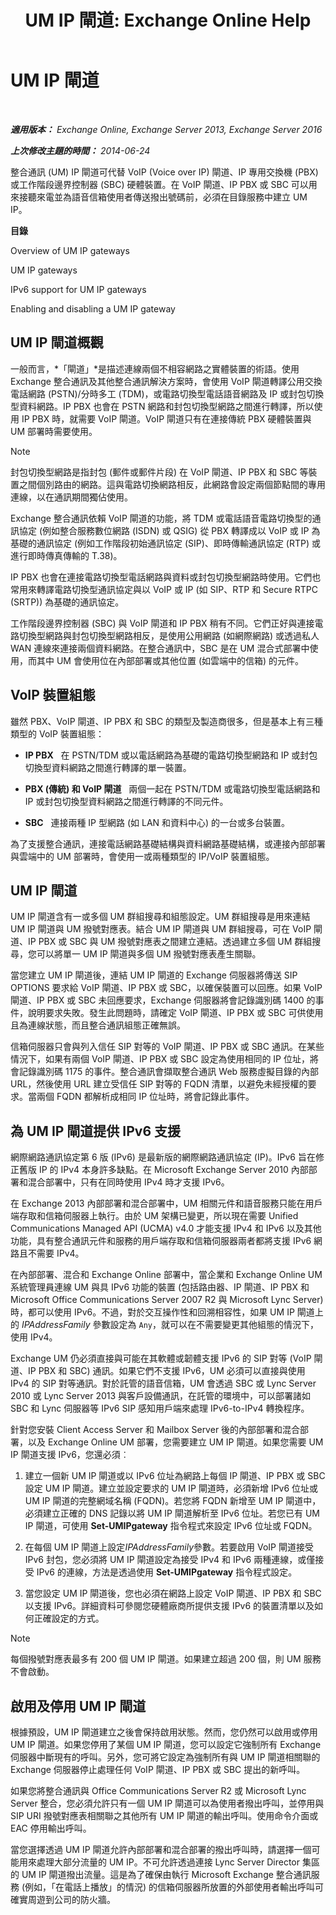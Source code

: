 ﻿---
title: 'UM IP 閘道: Exchange Online Help'
TOCTitle: UM IP 閘道
ms:assetid: 991d77e0-3995-44ab-bedf-52ff7a0301ab
ms:mtpsurl: https://technet.microsoft.com/zh-tw/library/Bb123890(v=EXCHG.150)
ms:contentKeyID: 50473834
ms.date: 05/23/2018
mtps_version: v=EXCHG.150
ms.translationtype: MT
---

# UM IP 閘道

 

_**適用版本：** Exchange Online, Exchange Server 2013, Exchange Server 2016_

_**上次修改主題的時間：** 2014-06-24_

整合通訊 (UM) IP 閘道可代替 VoIP (Voice over IP) 閘道、IP 專用交換機 (PBX) 或工作階段邊界控制器 (SBC) 硬體裝置。在 VoIP 閘道、IP PBX 或 SBC 可以用來接聽來電並為語音信箱使用者傳送撥出號碼前，必須在目錄服務中建立 UM IP。

**目錄**

Overview of UM IP gateways

UM IP gateways

IPv6 support for UM IP gateways

Enabling and disabling a UM IP gateway

## UM IP 閘道概觀

一般而言，*「閘道」*是描述連線兩個不相容網路之實體裝置的術語。使用 Exchange 整合通訊及其他整合通訊解決方案時，會使用 VoIP 閘道轉譯公用交換電話網路 (PSTN)/分時多工 (TDM)，或電路切換型電話語音網路及 IP 或封包切換型資料網路。IP PBX 也會在 PSTN 網路和封包切換型網路之間進行轉譯，所以使用 IP PBX 時，就需要 VoIP 閘道。VoIP 閘道只有在連接傳統 PBX 硬體裝置與 UM 部署時需要使用。


> [!NOTE]  
> 封包切換型網路是指封包 (郵件或郵件片段) 在 VoIP 閘道、IP PBX 和 SBC 等裝置之間個別路由的網路。這與電路切換網路相反，此網路會設定兩個節點間的專用連線，以在通訊期間獨佔使用。




Exchange 整合通訊依賴 VoIP 閘道的功能，將 TDM 或電話語音電路切換型的通訊協定 (例如整合服務數位網路 (ISDN) 或 QSIG) 從 PBX 轉譯成以 VoIP 或 IP 為基礎的通訊協定 (例如工作階段初始通訊協定 (SIP)、即時傳輸通訊協定 (RTP) 或進行即時傳真傳輸的 T.38)。

IP PBX 也會在連接電路切換型電話網路與資料或封包切換型網路時使用。它們也常用來轉譯電路切換型通訊協定與以 VoIP 或 IP (如 SIP、RTP 和 Secure RTPC (SRTP)) 為基礎的通訊協定。

工作階段邊界控制器 (SBC) 與 VoIP 閘道和 IP PBX 稍有不同。它們正好與連接電路切換型網路與封包切換型網路相反，是使用公用網路 (如網際網路) 或透過私人 WAN 連線來連接兩個資料網路。在整合通訊中，SBC 是在 UM 混合式部署中使用，而其中 UM 會使用位在內部部署或其他位置 (如雲端中的信箱) 的元件。

## VoIP 裝置組態

雖然 PBX、VoIP 閘道、IP PBX 和 SBC 的類型及製造商很多，但是基本上有三種類型的 VoIP 裝置組態：

  - **IP PBX**   在 PSTN/TDM 或以電話網路為基礎的電路切換型網路和 IP 或封包切換型資料網路之間進行轉譯的單一裝置。

  - **PBX (傳統) 和 VoIP 閘道**   兩個一起在 PSTN/TDM 或電路切換型電話網路和 IP 或封包切換型資料網路之間進行轉譯的不同元件。

  - **SBC**   連接兩種 IP 型網路 (如 LAN 和資料中心) 的一台或多台裝置。

為了支援整合通訊，連接電話網路基礎結構與資料網路基礎結構，或連接內部部署與雲端中的 UM 部署時，會使用一或兩種類型的 IP/VoIP 裝置組態。

## UM IP 閘道

UM IP 閘道含有一或多個 UM 群組搜尋和組態設定。UM 群組搜尋是用來連結 UM IP 閘道與 UM 撥號對應表。結合 UM IP 閘道與 UM 群組搜尋，可在 VoIP 閘道、IP PBX 或 SBC 與 UM 撥號對應表之間建立連結。透過建立多個 UM 群組搜尋，您可以將單一 UM IP 閘道與多個 UM 撥號對應表產生關聯。

當您建立 UM IP 閘道後，連結 UM IP 閘道的 Exchange 伺服器將傳送 SIP OPTIONS 要求給 VoIP 閘道、IP PBX 或 SBC，以確保裝置可以回應。如果 VoIP 閘道、IP PBX 或 SBC 未回應要求，Exchange 伺服器將會記錄識別碼 1400 的事件，說明要求失敗。發生此問題時，請確定 VoIP 閘道、IP PBX 或 SBC 可供使用且為連線狀態，而且整合通訊組態正確無誤。

信箱伺服器只會與列入信任 SIP 對等的 VoIP 閘道、IP PBX 或 SBC 通訊。在某些情況下，如果有兩個 VoIP 閘道、IP PBX 或 SBC 設定為使用相同的 IP 位址，將會記錄識別碼 1175 的事件。整合通訊會擷取整合通訊 Web 服務虛擬目錄的內部 URL，然後使用 URL 建立受信任 SIP 對等的 FQDN 清單，以避免未經授權的要求。當兩個 FQDN 都解析成相同 IP 位址時，將會記錄此事件。

## 為 UM IP 閘道提供 IPv6 支援

網際網路通訊協定第 6 版 (IPv6) 是最新版的網際網路通訊協定 (IP)。IPv6 旨在修正舊版 IP 的 IPv4 本身許多缺點。在 Microsoft Exchange Server 2010 內部部署和混合部署中，只有在同時使用 IPv4 時才支援 IPv6。

在 Exchange 2013 內部部署和混合部署中，UM 相關元件和語音服務只能在用戶端存取和信箱伺服器上執行。由於 UM 架構已變更，所以現在需要 Unified Communications Managed API (UCMA) v4.0 才能支援 IPv4 和 IPv6 以及其他功能，具有整合通訊元件和服務的用戶端存取和信箱伺服器兩者都將支援 IPv6 網路且不需要 IPv4。

在內部部署、混合和 Exchange Online 部署中，當企業和 Exchange Online UM 系統管理員連線 UM 與具 IPv6 功能的裝置 (包括路由器、IP 閘道、IP PBX 和 Microsoft Office Communications Server 2007 R2 與 Microsoft Lync Server) 時，都可以使用 IPv6。不過，對於交互操作性和回溯相容性，如果 UM IP 閘道上的 *IPAddressFamily* 參數設定為 `Any`，就可以在不需要變更其他組態的情況下，使用 IPv4。

Exchange UM 仍必須直接與可能在其軟體或韌體支援 IPv6 的 SIP 對等 (VoIP 閘道、IP PBX 和 SBC) 通訊。如果它們不支援 IPv6，UM 必須可以直接與使用 IPv4 的 SIP 對等通訊。對於託管的語音信箱，UM 會透過 SBC 或 Lync Server 2010 或 Lync Server 2013 與客戶設備通訊，在託管的環境中，可以部署諸如 SBC 和 Lync 伺服器等 IPv6 SIP 感知用戶端來處理 IPv6-to-IPv4 轉換程序。

針對您安裝 Client Access Server 和 Mailbox Server 後的內部部署和混合部署，以及 Exchange Online UM 部署，您需要建立 UM IP 閘道。如果您需要 UM IP 閘道支援 IPv6，您還必須︰

1.  建立一個新 UM IP 閘道或以 IPv6 位址為網路上每個 IP 閘道、IP PBX 或 SBC 設定 UM IP 閘道。建立並設定要求的 UM IP 閘道時，必須新增 IPv6 位址或 UM IP 閘道的完整網域名稱 (FQDN)。若您將 FQDN 新增至 UM IP 閘道中，必須建立正確的 DNS 記錄以將 UM IP 閘道解析至 IPv6 位址。若您已有 UM IP 閘道，可使用 **Set-UMIPgateway** 指令程式來設定 IPv6 位址或 FQDN。

2.  在每個 UM IP 閘道上設定*IPAddressFamily*參數。若要啟用 VoIP 閘道接受 IPv6 封包，您必須將 UM IP 閘道設定為接受 IPv4 和 IPv6 兩種連線，或僅接受 IPv6 的連線，方法是透過使用 **Set-UMIPgateway** 指令程式設定。

3.  當您設定 UM IP 閘道後，您也必須在網路上設定 VoIP 閘道、IP PBX 和 SBC 以支援 IPv6。詳細資料可參閱您硬體廠商所提供支援 IPv6 的裝置清單以及如何正確設定的方式。


> [!NOTE]  
> 每個撥號對應表最多有 200 個 UM IP 閘道。如果建立超過 200 個，則 UM 服務不會啟動。




## 啟用及停用 UM IP 閘道

根據預設，UM IP 閘道建立之後會保持啟用狀態。然而，您仍然可以啟用或停用 UM IP 閘道。如果您停用了某個 UM IP 閘道，您可以設定它強制所有 Exchange 伺服器中斷現有的呼叫。另外，您可將它設定為強制所有與 UM IP 閘道相關聯的 Exchange 伺服器停止處理任何 VoIP 閘道、IP PBX 或 SBC 提出的新呼叫。

如果您將整合通訊與 Office Communications Server R2 或 Microsoft Lync Server 整合，您必須允許只有一個 UM IP 閘道可以為使用者撥出呼叫，並停用與 SIP URI 撥號對應表相關聯之其他所有 UM IP 閘道的輸出呼叫。使用命令介面或 EAC 停用輸出呼叫。

當您選擇透過 UM IP 閘道允許內部部署和混合部署的撥出呼叫時，請選擇一個可能用來處理大部分流量的 UM IP。不可允許透過連接 Lync Server Director 集區的 UM IP 閘道撥出流量。這是為了確保由執行 Microsoft Exchange 整合通訊服務 (例如，「在電話上播放」的情況) 的信箱伺服器所放置的外部使用者輸出呼叫可確實周遊到公司的防火牆。

